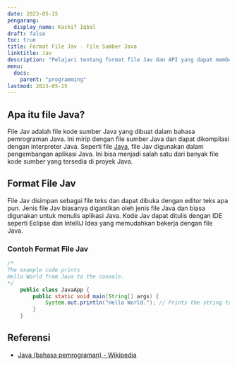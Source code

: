 ```yaml
---
date: 2023-05-15
pengarang:
  display_name: Kashif Iqbal
draft: false
toc: true
title: Format File Jav - File Sumber Java
linktitle: Jav
description: "Pelajari tentang format file Jav dan API yang dapat membuat dan membuka file Jav."
menu:
  docs:
    parent: "programming"
lastmod: 2023-05-15
---
```


## Apa itu file Java?

File Jav adalah file kode sumber Java yang dibuat dalam bahasa pemrograman Java. Ini mirip dengan file sumber Java dan dapat dikompilasi dengan interpreter Java. Seperti file [Java](/id/programming/java/), file Jav digunakan dalam pengembangan aplikasi Java. Ini bisa menjadi salah satu dari banyak file kode sumber yang tersedia di proyek Java.

## Format File Jav

File Jav disimpan sebagai file teks dan dapat dibuka dengan editor teks apa pun. Jenis file Jav biasanya digantikan oleh jenis file Java dan biasa digunakan untuk menulis aplikasi Java. Kode Jav dapat ditulis dengan IDE seperti Eclipse dan IntelliJ Idea yang memudahkan bekerja dengan file Java.

### Contoh Format File Jav

```java
/*
The example code prints
Hello World from Java to the console.
*/
    public class JavaApp {
        public static void main(String[] args) {
            System.out.println("Hello World."); // Prints the string to the console.
        }
    }
```

## Referensi ##

* [Java (bahasa pemrograman) - Wikipedia](https://en.wikipedia.org/wiki/Java_(programming_language))


